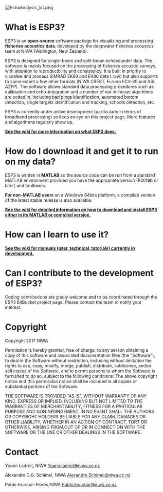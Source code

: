 ![EchoAnalysis_tot.png](https://bitbucket.org/yladroit/esp3/raw/master/icons/EchoAnalysis_tot.png)

# What is ESP3?

ESP3 is an **open-source** software package for visualizing and processing **fisheries acoustics data**, developed by the deepwater fisheries acoustics team at NIWA (Wellington, New Zealand).

ESP3 is designed for single-beam and split-beam echosounder data. The software is mainly focused on the processing of fisheries acoustic surveys, with attention to reproducibility and consistency. It is built in priority to visualise and process SIMRAD EK60 and EK80 data (.raw) but also supports to some extent a few other formats (NIWA CREST, Furuno FCV-30 and ASL AZFP). The software allows standard data processing procedures such as calibration and echo-integration and a number of our in-house algorithms are coded in, including bad pings identification, automated bottom detection, single targets identification and tracking, schools detection, etc. 

ESP3 is currently under active development (particularly in terms of broadband processing) so keep an eye on this project page. More features and algorithms regularly show up.

**[See the wiki for more information on what ESP3 does.](https://bitbucket.org/yladroit/esp3/wiki/Home)**

# How do I download it and get it to run on my data?

ESP3 is written in **MATLAB** so the source code can be run from a standard MATLAB environment provided you have the appropriate version (R2019b or later) and toolboxes.

**For non-MATLAB users** on a Windows 64bits platform, a compiled version of the latest stable release is also available.

**[See the wiki for detailed information on how to download and install ESP3 either in its MATLAB or compiled version.](https://bitbucket.org/yladroit/esp3/wiki/Home)**

# How can I learn to use it?

**[See the wiki for manuals (user, technical, tutorials) currently in development.](https://bitbucket.org/yladroit/esp3/wiki/Home)**

# Can I contribute to the development of ESP3?

Coding contributions are gladly welcome and to be coordinated through the ESP3 BitBucket project page. Please contact the team to notify your interest.

# Copyright

Copyright 2017 NIWA

Permission is hereby granted, free of charge, to any person obtaining a copy of this software and associated documentation files (the "Software"), to deal in the Software without restriction, including without limitation the rights to use, copy, modify, merge, publish, distribute, sublicense, and/or sell copies of the Software, and to permit persons to whom the Software is furnished to do so, subject to the following conditions: The above copyright notice and this permission notice shall be included in all copies or substantial portions of the Software.

THE SOFTWARE IS PROVIDED "AS IS", WITHOUT WARRANTY OF ANY KIND, EXPRESS OR IMPLIED, INCLUDING BUT NOT LIMITED TO THE WARRANTIES OF MERCHANTABILITY, FITNESS FOR A PARTICULAR PURPOSE AND NONINFRINGEMENT. IN NO EVENT SHALL THE AUTHORS OR COPYRIGHT HOLDERS BE LIABLE FOR ANY CLAIM, DAMAGES OR OTHER LIABILITY, WHETHER IN AN ACTION OF CONTRACT, TORT OR OTHERWISE, ARISING FROM,OUT OF OR IN CONNECTION WITH THE SOFTWARE OR THE USE OR OTHER DEALINGS IN THE SOFTWARE.

# Contact
Yoann Ladroit, NIWA
Yoann.ladroit@niwa.co.nz

Alexandre C.G. Schimel, NIWA
Alexandre.Schimel@niwa.co.nz

Pablo Escobar-Flores,NIWA
Pablo.Escobar@niwa.co.nz